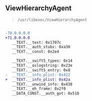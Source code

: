 ## ViewHierarchyAgent

> `/usr/libexec/ViewHierarchyAgent`

```diff

-70.0.0.0.0
+71.0.0.0.0
   __TEXT.__text: 0x1707c
   __TEXT.__auth_stubs: 0xa30
   __TEXT.__const: 0x2e4

   __TEXT.__swift5_types: 0x14
   __TEXT.__oslogstring: 0x23e
   __TEXT.__swift5_entry: 0x8
-  __TEXT.__info_plist: 0x422
+  __TEXT.__info_plist: 0x42a
   __TEXT.__unwind_info: 0x438
   __TEXT.__eh_frame: 0x2f0
   __DATA_CONST.__auth_got: 0x518

```
